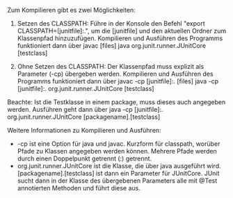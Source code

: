 Zum Kompilieren gibt es zwei Möglichkeiten:
1. Setzen des CLASSPATH:
Führe in der Konsole den Befehl "export CLASSPATH=[junitfile]:.", um die [junitfile] und den aktuellen Ordner zum Klassenpfad hinzuzufügen.
Kompilieren und Ausführen des Programms funktioniert dann über
javac [files]
java org.junit.runner.JUnitCore [testclass]

2. Ohne Setzen des CLASSPATH:
Der Klassenpfad muss explizit als Parameter (-cp) übergeben werden.
Kompilieren und Ausführen des Programms funktioniert dann über
javac -cp [junitfile]:. [files]
java -cp [junitfile]:. org.junit.runner.JUnitCore [testclass]


Beachte:
Ist die Testklasse in einem package, muss dieses auch angegeben werden. Ausführen geht dann über
java -cp [junitfile]:. org.junit.runner.JUnitCore [packagename].[testclass]



Weitere Informationen zu Kompilieren und Ausführen:
* -cp ist eine Option für java und javac. Kurzform für classpath, worüber Pfade zu Klassen angegeben werden können. Mehrere Pfade werden durch einen Doppelpunkt getrennt (:) getrennt.
* org.junit.runner.JUnitCore ist die Klasse, die über java ausgeführt wird. [packagename].[testclass] ist dann ein Parameter für JUnitCore. JUnit sucht dann in der Klasse des übergebenen Parameters alle mit @Test annotierten Methoden und führt diese aus.
